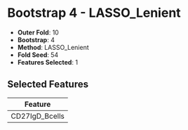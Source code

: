 # Bootstrap 4 - LASSO_Lenient

- **Outer Fold**: 10
- **Bootstrap**: 4
- **Method**: LASSO_Lenient
- **Fold Seed**: 54
- **Features Selected**: 1

## Selected Features

| Feature |
|---------|
| CD27IgD_Bcells |
